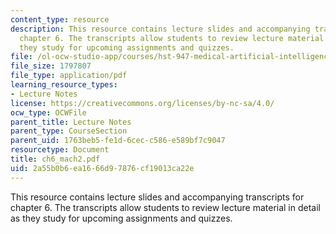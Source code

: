 ```yaml
---
content_type: resource
description: This resource contains lecture slides and accompanying transcripts for
  chapter 6. The transcripts allow students to review lecture material in detail as
  they study for upcoming assignments and quizzes.
file: /ol-ocw-studio-app/courses/hst-947-medical-artificial-intelligence-spring-2005/2a55b0b6ea1666d97876cf19013ca22e_ch6_mach2.pdf
file_size: 1797807
file_type: application/pdf
learning_resource_types:
- Lecture Notes
license: https://creativecommons.org/licenses/by-nc-sa/4.0/
ocw_type: OCWFile
parent_title: Lecture Notes
parent_type: CourseSection
parent_uid: 1763beb5-fe1d-6cec-c586-e589bf7c9047
resourcetype: Document
title: ch6_mach2.pdf
uid: 2a55b0b6-ea16-66d9-7876-cf19013ca22e
---
```

This resource contains lecture slides and accompanying transcripts for chapter 6. The transcripts allow students to review lecture material in detail as they study for upcoming assignments and quizzes.